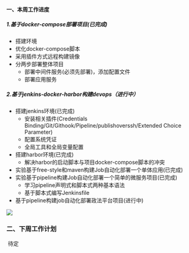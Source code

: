 #### 一、本周工作进度

##### 1.基于docker-compose部署项目(已完成)

- 搭建环境
- 优化docker-compose脚本
- 采用插件方式远程构建镜像
- 分两步部署整体项目
  - 部署中间件服务(必须先部署)，添加配置文件
  - 部署应用服务

##### 2.基于jenkins-docker-harbor构建devops（进行中）

- 搭建jenkins环境(已完成)
  - 安装相关插件(Credentials Binding/Git/Githook/Pipeline/publishoverssh/Extended Choice Parameter)
  - 配置系统凭证
  - 全局工具和全局变量配置
- 搭建harbor环境(已完成)
  - 解决harbor的启动脚本与项目docker-compose脚本的冲突
- 实验基于free-style和maven构建Job自动化部署一个单体应用(已完成)
- 实验基于pipeline构建Job自动化部署一个简单的微服务项目(已完成)
  - 学习pipeline声明式和脚本式两种基本语法
  - 基于脚本式编写Jenkinsfile
- 基于pipeline构建job自动化部署政法平台项目(进行中)

![](https://i.bmp.ovh/imgs/2020/07/340bd24931c6cc2a.png)



### 二、下周工作计划

​	待定